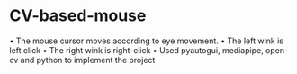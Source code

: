 # CV-based-mouse
•	The mouse cursor moves according to eye movement.
•	The left wink is left click
•	The right wink is right-click
•	Used pyautogui, mediapipe, open-cv and python to implement the project
